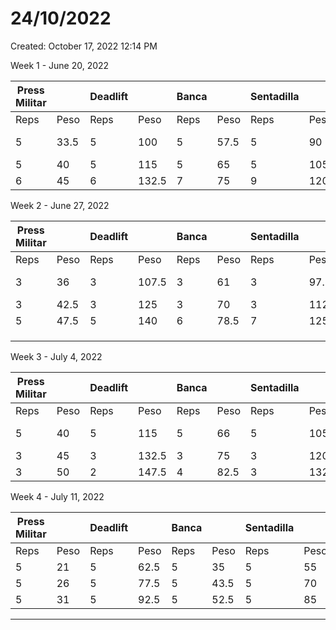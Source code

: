 # 24/10/2022

Created: October 17, 2022 12:14 PM

Week 1 - June 20, 2022 

| Press Militar |  | Deadlift |  | Banca |  | Sentadilla |  | Bíceps | Dominadas |
| --- | --- | --- | --- | --- | --- | --- | --- | --- | --- |
| Reps | Peso | Reps | Peso | Reps | Peso | Reps | Peso | Peso | Reps |
| 5 | 33.5 | 5 | 100 | 5 | 57.5 | 5 | 90 | 30 | 6-5-4-3-2 |
| 5 | 40 | 5 | 115 | 5 | 65 | 5 | 105 | 27.5 |  |
| 6 | 45 | 6 | 132.5 | 7 | 75 | 9 | 120 | 23.5 |  |

Week 2 - June 27, 2022

| Press Militar |  | Deadlift |  | Banca |  | Sentadilla |  | Bíceps | Dominadas |
| --- | --- | --- | --- | --- | --- | --- | --- | --- | --- |
| Reps | Peso | Reps | Peso | Reps | Peso | Reps | Peso | Peso | Reps |
| 3 | 36 | 3 | 107.5 | 3 | 61 | 3 | 97.5 |  31 | 6-5-4-3-3 |
| 3 | 42.5 | 3 | 125 | 3 | 70 | 3 | 112.5 | 27.5 |  |
| 5 | 47.5 | 5 | 140 | 6 | 78.5 | 7 | 125 | 25 |  |
|  |  |  |  |  |  |  |  |  |  |
|  |  |  |  |  |  |  |  |  |  |
|  |  |  |  |  |  |  |  |  |  |

Week 3 - July 4, 2022

| Press Militar |  | Deadlift |  | Banca |  | Sentadilla |  | Bíceps | Dominadas |
| --- | --- | --- | --- | --- | --- | --- | --- | --- | --- |
| Reps | Peso | Reps | Peso | Reps | Peso | Reps | Peso | Peso | Reps |
| 5 | 40 | 5 | 115 | 5 | 66 | 5 | 105 | 32.5 | 6-5-4-4-3 |
| 3 | 45 | 3 | 132.5 | 3 | 75 | 3 | 120 | 30 |  |
| 3 | 50 | 2 | 147.5 | 4 | 82.5 | 3 | 132.5 | 26 |  |

Week 4 - July 11, 2022

| Press Militar |  | Deadlift |  | Banca |  | Sentadilla |  |
| --- | --- | --- | --- | --- | --- | --- | --- |
| Reps | Peso | Reps | Peso | Reps | Peso | Reps | Peso |
| 5 | 21 | 5 | 62.5 | 5 | 35 | 5 | 55 |
| 5 | 26 | 5 | 77.5 | 5 | 43.5 | 5 | 70 |
| 5 | 31 | 5 | 92.5 | 5 | 52.5 | 5 | 85 |

_______________